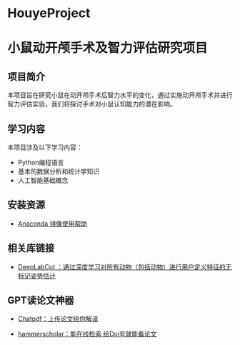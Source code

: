 # HouyeProject
# 小鼠动开颅手术及智力评估研究项目

## 项目简介

本项目旨在研究小鼠在动开颅手术后智力水平的变化，通过实施动开颅手术并进行智力评估实验，我们将探讨手术对小鼠认知能力的潜在影响。

## 学习内容

本项目涉及以下学习内容：

- Python编程语言
- 基本的数据分析和统计学知识
- 人工智能基础概念

## 安装资源
- [Anaconda 镜像使用帮助](https://mirrors.tuna.tsinghua.edu.cn/help/anaconda/)


## 相关库链接

- [DeepLabCut ：通过深度学习对所有动物（包括动物）进行用户定义特征的无标记姿势估计](https://github.com/DeepLabCut/DeepLabCut)

## GPT读论文神器
- [Chatpdf：上传论文给你解读](https://www.chatpdf.com/)

- [hammerscholar：能在线检索 给Doi号就能看论文](https://pdf.hammerscholar.net/)
